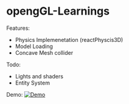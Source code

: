 # opengGL-Learnings
Features:
  - Physics Implemenetation (reactPhyscis3D)
  - Model Loading
  - Concave Mesh collider
  
Todo:
  - Lights and shaders
  - Entity System

Demo:
[![Demo](https://img.youtube.com/vi/VIDEO_ID/0.jpg)](https://www.youtube.com/watch?v=2bEI11mCXW4)
